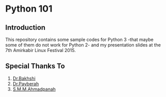 # Python 101
## Introduction
This repository contains some sample codes for Python 3 -that maybe some of them do not work for
Python 2- and my presentation slides at the 7th Amirkabir Linux Festival 2015.
## Special Thanks To
1. [Dr.Bakhshi](http://ceit.aut.ac.ir/~bakhshis/)
2. [Dr.Payberah](http://www.sics.se/~amir/)
3. [S.M.M.Ahmadpanah](http://ceit.aut.ac.ir/~ahmadpanah/)